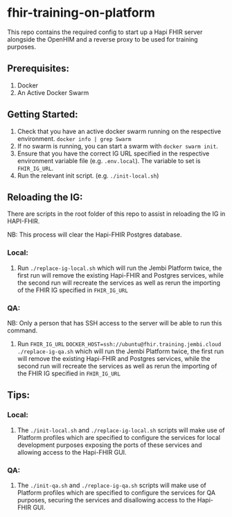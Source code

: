 # fhir-training-on-platform
This repo contains the required config to start up a Hapi FHIR server alongside the OpenHIM and a reverse proxy to be used for training purposes.

## Prerequisites:
1. Docker
1. An Active Docker Swarm

## Getting Started:
1. Check that you have an active docker swarm running on the respective environment. `docker info | grep Swarm`
1. If no swarm is running, you can start a swarm with `docker swarm init`.
1. Ensure that you have the correct IG URL specified in the respective environment variable file (e.g. `.env.local`). The variable to set is `FHIR_IG_URL`.
1. Run the relevant init script. (e.g. `./init-local.sh`)
   
## Reloading the IG:

There are scripts in the root folder of this repo to assist in reloading the IG in HAPI-FHIR.

NB: This process will clear the Hapi-FHIR Postgres database.
### Local:
1. Run `./replace-ig-local.sh` which will run the Jembi Platform twice, the first run will remove the existing Hapi-FHIR and Postgres services, while the second run will recreate the services as well as rerun the importing of the FHIR IG specified in `FHIR_IG_URL`
### QA:
NB: Only a person that has SSH access to the server will be able to run this command.
1. Run `FHIR_IG_URL`
`DOCKER_HOST=ssh://ubuntu@fhir.training.jembi.cloud ./replace-ig-qa.sh` which will run the Jembi Platform twice, the first run will remove the existing Hapi-FHIR and Postgres services, while the second run will recreate the services as well as rerun the importing of the FHIR IG specified in `FHIR_IG_URL`

## Tips:
### Local:
1. The `./init-local.sh` and `./replace-ig-local.sh` scripts will make use of Platform profiles which are specified to configure the services for local development purposes exposing the ports of these services and allowing access to the Hapi-FHIR GUI.
### QA:
1. The `./init-qa.sh` and `./replace-ig-qa.sh` scripts will make use of Platform profiles which are specified to configure the services for QA purposes, securing the services and disallowing access to the Hapi-FHIR GUI.
